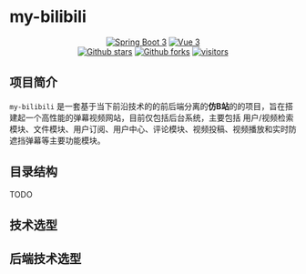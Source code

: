 # my-bilibili
<p align="center">
<a href='https://docs.spring.io/spring-boot/docs/3.0.0/reference/html'><img alt="Spring Boot 3" src="https://img.shields.io/badge/Spring%20Boot%203-%23000000.svg?logo=springboot"></a>
<a href='https://staging-cn.vuejs.org'><img alt="Vue 3" src="https://img.shields.io/badge/Vue%203%20-%232b3847.svg?logo=vue.js"></a><br/>
<a href='https://github.com/JuneQQQ/imitation-bilibili'><img alt="Github stars" src="https://img.shields.io/github/stars/JuneQQQ/imitation-bilibili?logo=github"></a>
<a href='https://github.com/JuneQQQ/imitation-bilibili'><img alt="Github forks" src="https://img.shields.io/github/forks/JuneQQQ/imitation-bilibili?logo=github"></a>
<a href="https://github.com/201206030/novel"><img src="https://visitor-badge.glitch.me/badge?page_id=JuneQQQ.imitation-bilibili" alt="visitors"></a>
</p>

[//]: # (<a href='https://github.com/JuneQQQ/imitation-bilibili'><img alt="Gitee stars" src="https://gitee.com/novel_dev_team/novel/badge/star.svg?theme=gitee"></a>)

[//]: # (<a href='https://github.com/JuneQQQ/imitation-bilibili'><img alt="Gitee forks" src="https://gitee.com/novel_dev_team/novel/badge/fork.svg?theme=gitee"></a>)


## 项目简介
`my-bilibili` 是一套基于当下前沿技术的的前后端分离的**仿B站**的的项目，旨在搭建起一个高性能的弹幕视频网站，目前仅包括后台系统，主要包括 用户/视频检索模块、文件模块、用户订阅、用户中心、评论模块、视频投稿、视频播放和实时防遮挡弹幕等主要功能模块。

## 目录结构
TODO


## 技术选型


## 后端技术选型

[//]: # ()
[//]: # (| 技术              |  版本   | 说明                       | 官网                                           |)

[//]: # (| :---------------- | :-----: | -------------------------- | ---------------------------------------------- |)

[//]: # (| Spring Boot       |  3.0.0  | 容器 + MVC 框架            | https://spring.io/projects/spring-boot         |)

[//]: # (| MyBatis           | 3.5.11  | ORM 框架                   | http://www.mybatis.org                         |)

[//]: # (| MyBatis-Plus      |  3.5.2  | MyBatis 增强工具           | https://baomidou.com/                          |)

[//]: # (| JJWT              | 0.11.5  | JWT 登录支持               | https://github.com/jwtk/jjwt                   |)

[//]: # (| Lombok            | 1.18.24 | 简化对象封装工具           | https://github.com/projectlombok/lombok        |)

[//]: # (| Caffeine          |  3.1.2  | 本地缓存支持               | https://github.com/ben-manes/caffeine          |)

[//]: # (| Redis             |   7.0   | 分布式缓存支持             | https://redis.io                               |)

[//]: # (| RocketMQ          |  5.0.0  | 开源消息中间件             | https://rocketmq.apache.org                    |)

[//]: # (| MinIO             | latest  | 文件存储服务               | https://www.minio.org.cn                       |)

[//]: # (| Docker            |    -    | 应用容器引擎               | https://www.docker.com/                        |)

[//]: # (| Springdoc-openapi |  2.0.0  | Swagger 3 接口文档自动生成 | https://github.com/springdoc/springdoc-openapi |)

[//]: # (| Sentinel          |  1.8.6  | 流量控制组件               | https://github.com/alibaba/Sentinel            |)

[//]: # (| MySQL             | 8.0.27  | 数据库服务                 | https://www.mysql.com                          |)

[//]: # (| XXL-JOB           |  2.3.1  | 分布式任务调度平台         | https://www.xuxueli.com/xxl-job                |)

[//]: # (| Elasticsearch     |  8.5.0  | 搜索引擎服务               | https://www.elastic.co                         |)

[//]: # ()

